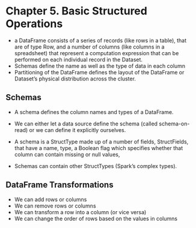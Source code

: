 # Chapter 5. Basic Structured Operations

* a DataFrame consists of a series of records (like rows in a table), that are of type Row, and a number of columns (like columns in a spreadsheet) that represent a computation expression that can be performed on each individual record in the Dataset.
* Schemas define the name as well as the type of data in each column
* Partitioning of the DataFrame defines the layout of the DataFrame or Dataset’s physical distribution across the cluster.

## Schemas
* A schema defines the column names and types of a DataFrame.
* We can either let a data source define the schema (called schema-on-read) or we can define it explicitly ourselves.

* A schema is a StructType made up of a number of fields, StructFields, that have a name, type, a Boolean flag which specifies whether that column can contain missing or null values,
* Schemas can contain other StructTypes (Spark’s complex types).

## DataFrame Transformations

* We can add rows or columns
* We can remove rows or columns
* We can transform a row into a column (or vice versa)
* We can change the order of rows based on the values in columns






